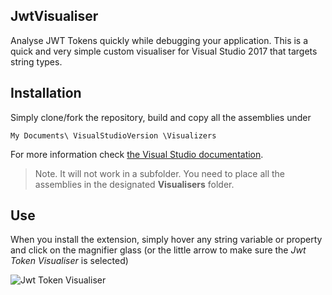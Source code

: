 ## JwtVisualiser
Analyse JWT Tokens quickly while debugging your application. This is a quick and very simple custom visualiser for Visual Studio 2017 that targets string types.

## Installation
Simply clone/fork the repository, build and copy all the assemblies under 

  ` My Documents\ VisualStudioVersion \Visualizers `

For more information check [the Visual Studio documentation](https://docs.microsoft.com/en-us/visualstudio/debugger/how-to-install-a-visualizer). 

 > Note. It will not work in a subfolder. You need to place all the assemblies in the designated **Visualisers** folder.

 ## Use
 When you install the extension, simply hover any string variable or property and click on the magnifier glass (or the little arrow to make sure the *Jwt Token Visualiser* is selected)

 ![Jwt Token Visualiser](https://i.imgur.com/dVAoExv.png)
